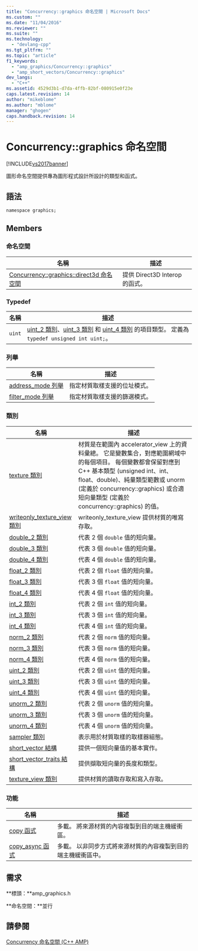 ```yaml
---
title: "Concurrency::graphics 命名空間 | Microsoft Docs"
ms.custom: ""
ms.date: "11/04/2016"
ms.reviewer: ""
ms.suite: ""
ms.technology: 
  - "devlang-cpp"
ms.tgt_pltfrm: ""
ms.topic: "article"
f1_keywords: 
  - "amp_graphics/Concurrency::graphics"
  - "amp_short_vectors/Concurrency::graphics"
dev_langs: 
  - "C++"
ms.assetid: 4529d3b1-d7da-4ffb-82bf-080915e0f23e
caps.latest.revision: 14
author: "mikeblome"
ms.author: "mblome"
manager: "ghogen"
caps.handback.revision: 14
---
```

# Concurrency::graphics 命名空間
[!INCLUDE[vs2017banner](../../../assembler/inline/includes/vs2017banner.md)]

圖形命名空間提供專為圖形程式設計所設計的類型和函式。  
  
## 語法  
  
```  
namespace graphics;  
```  
  
## Members  
  
### 命名空間  
  
|名稱|描述|  
|--------|--------|  
|[Concurrency::graphics::direct3d 命名空間](../../../parallel/amp/reference/concurrency-graphics-direct3d-namespace.md)|提供 Direct3D Interop 的函式。|  
  
### Typedef  
  
|名稱|描述|  
|--------|--------|  
|`uint`|[uint\_2 類別](../../../parallel/amp/reference/uint-2-class.md)、[uint\_3 類別](../../../parallel/amp/reference/uint-3-class.md) 和 [uint\_4 類別](../../../parallel/amp/reference/uint-4-class.md) 的項目類型。  定義為 `typedef unsigned int uint;`。|  
  
### 列舉  
  
|名稱|描述|  
|--------|--------|  
|[address\_mode 列舉](../Topic/address_mode%20Enumeration.md)|指定材質取樣支援的位址模式。|  
|[filter\_mode 列舉](../Topic/filter_mode%20Enumeration.md)|指定材質取樣支援的篩選模式。|  
  
### 類別  
  
|名稱|描述|  
|--------|--------|  
|[texture 類別](../../../parallel/amp/reference/texture-class.md)|材質是在範圍內 accelerator\_view 上的資料彙總。  它是變數集合，對應範圍網域中的每個項目。  每個變數都會保留對應到 C\+\+ 基本類型 \(unsigned int、int、float、double\)、純量類型範數或 unorm \(定義於 concurrency::graphics\) 或合適短向量類型 \(定義於 concurrency::graphics\) 的值。|  
|[writeonly\_texture\_view 類別](../../../parallel/amp/reference/writeonly-texture-view-class.md)|writeonly\_texture\_view 提供材質的唯寫存取。|  
|[double\_2 類別](../../../parallel/amp/reference/double-2-class.md)|代表 2 個 `double` 值的短向量。|  
|[double\_3 類別](../../../parallel/amp/reference/double-3-class.md)|代表 3 個 `double` 值的短向量。|  
|[double\_4 類別](../../../parallel/amp/reference/double-4-class.md)|代表 4 個 `double` 值的短向量。|  
|[float\_2 類別](../../../parallel/amp/reference/float-2-class.md)|代表 2 個 `float` 值的短向量。|  
|[float\_3 類別](../../../parallel/amp/reference/float-3-class.md)|代表 3 個 `float` 值的短向量。|  
|[float\_4 類別](../../../parallel/amp/reference/float-4-class.md)|代表 4 個 `float` 值的短向量。|  
|[int\_2 類別](../../../parallel/amp/reference/int-2-class.md)|代表 2 個 `int` 值的短向量。|  
|[int\_3 類別](../../../parallel/amp/reference/int-3-class.md)|代表 3 個 `int` 值的短向量。|  
|[int\_4 類別](../../../parallel/amp/reference/int-4-class.md)|代表 4 個 `int` 值的短向量。|  
|[norm\_2 類別](../../../parallel/amp/reference/norm-2-class.md)|代表 2 個 `norm` 值的短向量。|  
|[norm\_3 類別](../../../parallel/amp/reference/norm-3-class.md)|代表 3 個 `norm` 值的短向量。|  
|[norm\_4 類別](../../../parallel/amp/reference/norm-4-class.md)|代表 4 個 `norm` 值的短向量。|  
|[uint\_2 類別](../../../parallel/amp/reference/uint-2-class.md)|代表 2 個 `uint` 值的短向量。|  
|[uint\_3 類別](../../../parallel/amp/reference/uint-3-class.md)|代表 3 個 `uint` 值的短向量。|  
|[uint\_4 類別](../../../parallel/amp/reference/uint-4-class.md)|代表 4 個 `uint` 值的短向量。|  
|[unorm\_2 類別](../../../parallel/amp/reference/unorm-2-class.md)|代表 2 個 `unorm` 值的短向量。|  
|[unorm\_3 類別](../../../parallel/amp/reference/unorm-3-class.md)|代表 3 個 `unorm` 值的短向量。|  
|[unorm\_4 類別](../../../parallel/amp/reference/unorm-4-class.md)|代表 4 個 `unorm` 值的短向量。|  
|[sampler 類別](../../../parallel/amp/reference/sampler-class.md)|表示用於材質取樣的取樣器組態。|  
|[short\_vector 結構](../../../parallel/amp/reference/short-vector-structure.md)|提供一個短向量值的基本實作。|  
|[short\_vector\_traits 結構](../../../parallel/amp/reference/short-vector-traits-structure.md)|提供擷取短向量的長度和類型。|  
|[texture\_view 類別](../../../parallel/amp/reference/texture-view-class.md)|提供材質的讀取存取和寫入存取。|  
  
### 功能  
  
|名稱|描述|  
|--------|--------|  
|[copy 函式](../Topic/copy%20Function.md)|多載。  將來源材質的內容複製到目的端主機緩衝區。|  
|[copy\_async 函式](../Topic/copy_async%20Function.md)|多載。  以非同步方式將來源材質的內容複製到目的端主機緩衝區中。|  
  
## 需求  
 **標頭：**amp\_graphics.h  
  
 **命名空間：**並行  
  
## 請參閱  
 [Concurrency 命名空間 \(C\+\+ AMP\)](../../../parallel/amp/reference/concurrency-namespace-cpp-amp.md)